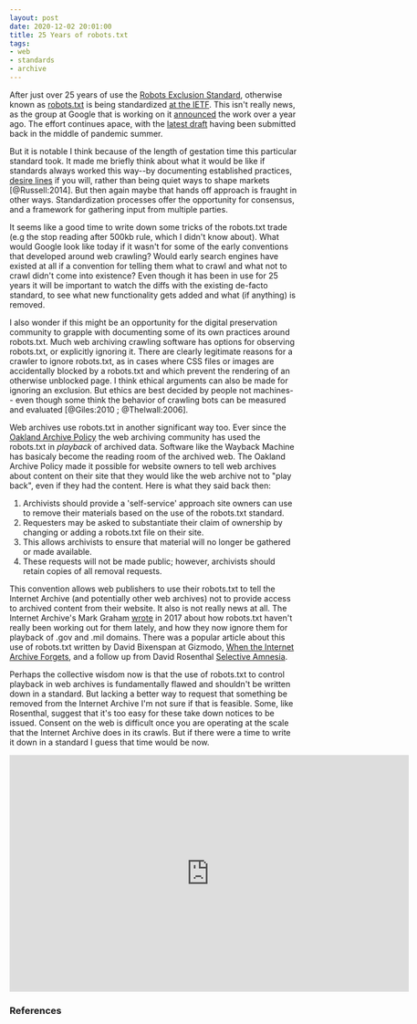 ```yaml
---
layout: post
date: 2020-12-02 20:01:00
title: 25 Years of robots.txt
tags:
- web
- standards
- archive
---
```


After just over 25 years of use the [Robots Exclusion Standard], otherwise known
as [robots.txt] is being standardized [at the IETF]. This isn't really news, as
the group at Google that is working on it [announced] the work over a year ago. The
effort continues apace, with the [latest draft] having been submitted back in the
middle of pandemic summer.

But it is notable I think because of the length of gestation time this
particular standard took. It made me briefly think about what it would be like if standards always worked this way--by documenting established practices, [desire lines] if you will, rather than being quiet ways to shape markets [@Russell:2014]. But then again maybe that hands off approach is fraught in other ways. Standardization processes offer the opportunity for consensus, and a framework for gathering input from multiple parties.

It seems like a good time to write down some tricks of the robots.txt trade (e.g the
stop reading after 500kb rule, which I didn't know about). What would Google look like today if it wasn't for some of the early conventions that developed around web crawling?
Would early search engines have existed at all if a convention for telling them
what to crawl and what not to crawl didn't come into existence? Even though it has been in use for 25 years it will be important to watch the diffs with the existing de-facto standard, to see what new functionality gets added and what (if anything) is removed.

I also wonder if this might be an opportunity for the digital preservation
community to grapple with documenting some of its own practices
around robots.txt. Much web archiving crawling software has options for
observing robots.txt, or explicitly ignoring it. There are clearly legitimate
reasons for a crawler to ignore robots.txt, as in cases where CSS files or
images are accidentally blocked by a robots.txt and which prevent the rendering
of an otherwise unblocked page. I think ethical arguments can also be made for
ignoring an exclusion. But ethics are best decided by people not machines--
even though some think the behavior of crawling bots can be measured and 
evaluated [@Giles:2010 ; @Thelwall:2006].

Web archives use robots.txt in another significant way too. Ever since the [Oakland
Archive Policy] the web archiving community has used the robots.txt in
*playback* of archived data. Software like the Wayback Machine has
basicaly become the reading room of the archived web. The Oakland Archive
Policy made it possible for website owners to tell web archives about content on
their site that they would like the web archive not to "play back", even if they had the content. Here is what they said back then:

1. Archivists should provide a 'self-service' approach site owners can use to remove their materials based on the use of the robots.txt standard. 
2. Requesters may be asked to substantiate their claim of ownership by changing or adding a robots.txt file on their site.
3. This allows archivists to ensure that material will no longer be gathered or made available.
4. These requests will not be made public; however, archivists should retain copies of all removal requests. 

This convention allows web publishers to use their robots.txt to tell the
Internet Archive (and potentially other web archives) not to provide access to
archived content from their website. It also is not really news at all. The
Internet Archive's Mark Graham [wrote] in 2017 about how robots.txt haven't
really been working out for them lately, and how they now ignore them for
playback of .gov and .mil domains. There was a popular article about this use
of robots.txt written by David Bixenspan at Gizmodo, [When the Internet Archive
Forgets], and a follow up from David Rosenthal [Selective Amnesia].

Perhaps the collective wisdom now is that the use of robots.txt to control playback
in web archives is fundamentally flawed and shouldn't be written down in
a standard. But lacking a better way to request that something be removed from
the Internet Archive I'm not sure if that is feasible. Some, like
Rosenthal, suggest that it's too easy for these take down notices to be issued.
Consent on the web is difficult once you are operating at the scale
that the Internet Archive does in its crawls. But if there were a time to write it down in a standard I guess that time would be now.

<iframe width="700" height="415" src="https://www.youtube.com/embed/B6SlFaF7Bww" frameborder="0" allow="accelerometer; autoplay; clipboard-write; encrypted-media; gyroscope; picture-in-picture" allowfullscreen></iframe>


### References

[robots.txt]: http://www.robotstxt.org/
[at the IETF]: https://datatracker.ietf.org/doc/draft-koster-rep/
[Robots Exclusion Standard]: https://en.wikipedia.org/wiki/Robots_exclusion_standard
[announced]: https://developers.google.com/search/blog/2019/07/rep-id
[latest draft]: https://datatracker.ietf.org/doc/draft-koster-rep/
[Oakland Archive Policy]: https://www2.sims.berkeley.edu/research/conferences/aps/removal-policy.html
[When the Internet Archive Forgets]: https://gizmodo.com/when-the-internet-archive-forgets-1830462131
[Selective Amnesia]: https://gizmodo.com/when-the-internet-archive-forgets-1830462131
[wrote]: https://blog.archive.org/2017/04/17/robots-txt-meant-for-search-engines-dont-work-well-for-web-archives/
[desire lines]: https://en.wikipedia.org/wiki/Desire_path
